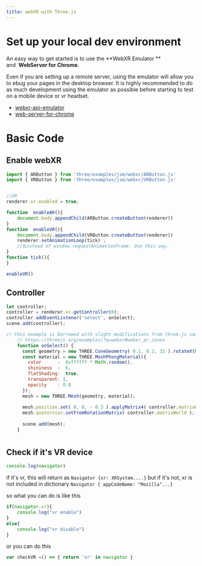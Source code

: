 ```yaml
---
title: webXR with Three.js
---
```



# Set up your local dev environment
An easy way to get started is to use the **WebXR Emulator ** and  **WebServer for Chrome**. 

Even if you are setting up a remote server, using the emulator will allow you to ebug your pages in the desktop browser. It is highly recommended to do as much development using the emulator as possible before starting to test on a mobile device or vr headset.

- [webxr-api-emulator](https://chrome.google.com/webstore/detail/webxr-api-emulator/mjddjgeghkdijejnciaefnkjmkafnnje?hl=en)
- [web-server-for-chrome](https://chrome.google.com/webstore/detail/web-server-for-chrome/ofhbbkphhbklhfoeikjpcbhemlocgigb?hl=en)

# Basic Code
## Enable webXR
``` javascript
import { ARButton } from 'three/examples/jsm/webxr/ARButton.js'
import { VRButton } from 'three/examples/jsm/webxr/VRButton.js'


//XR
renderer.xr.enabled = true;

function  enableAR(){
    document.body.appendChild(ARButton.createButton(renderer))
}
function  enableVR(){
    document.body.appendChild(VRButton.createButton(renderer))
    renderer.setAnimationLoop(tick) ;
	//❗instead of window.requestAnimationFrame. Use this way.
}
function tick(){
}

enableVR()
```

## Controller
```javascript
let controller;
controller = renderer.xr.getController(0);
controller.addEventListener('select', onSelect);
scene.add(controller);

// this example is borrowed with slight modifications from three.js samples
    // https://threejs.org/examples/?q=webxr#webxr_ar_cones
    function onSelect() {
      const geometry = new THREE.ConeGeometry( 0.1, 0.2, 32 ).rotateX(Math.PI / 2);;
      const material = new THREE.MeshPhongMaterial({
        color      :  0xffffff * Math.random(),
        shininess  :  6,
        flatShading:  true,
        transparent: 1,
        opacity    : 0.8
      });
      mesh = new THREE.Mesh(geometry, material);
      
      mesh.position.set( 0, 0, - 0.3 ).applyMatrix4( controller.matrixWorld );
      mesh.quaternion.setFromRotationMatrix( controller.matrixWorld );
      
      scene.add(mesh);
    }
```


# 
## Check  if it's VR device
```js
console.log(navigator)
```
if it's vr, this will return as
`Navigator {xr: XRSystem....}`
but if it's not, xr is not included in dictionary
`Navigator { appCodeName: "Mozilla"...}`

so what you can do is like this
```js
if(navigator.xr){
	console.log("vr enable")
}
else{
	console.log("vr disable")
}
```

or you can do this
```js
var checkVR =() => { return 'xr' in navigator }
```